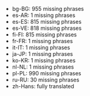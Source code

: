 - bg-BG: 955 missing phrases
- es-AR: 1 missing phrases
- es-ES: 815 missing phrases
- es-VE: 818 missing phrases
- fi-FI: 815 missing phrases
- fr-FR: 1 missing phrases
- it-IT: 1 missing phrases
- ja-JP: 1 missing phrases
- ko-KR: 1 missing phrases
- nl-NL: 1 missing phrases
- pl-PL: 990 missing phrases
- ru-RU: 30 missing phrases
- zh-Hans: fully translated
